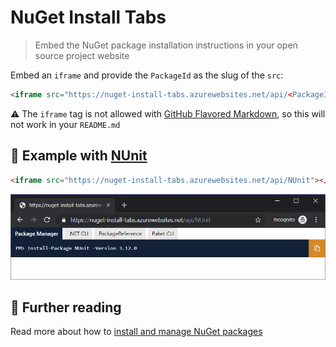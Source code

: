 # NuGet Install Tabs

> Embed the NuGet package installation instructions in your open source project website

Embed an `iframe` and provide the `PackageId` as the slug of the `src`:

```html
<iframe src="https://nuget-install-tabs.azurewebsites.net/api/<PackageId>"></iframe>
```

:warning: The `iframe` tag is not allowed with [GitHub Flavored Markdown](https://github.github.com/gfm/), so this will not work in your `README.md`

## :information_desk_person: Example with [NUnit](https://www.nuget.org/packages/NUnit/)

```html
<iframe src="https://nuget-install-tabs.azurewebsites.net/api/NUnit"></iframe>
```

![NUnit](NUnit.png)

## :open_book: Further reading

Read more about how to [install and manage NuGet packages](https://docs.microsoft.com/en-us/nuget/consume-packages/install-use-packages-visual-studio)
